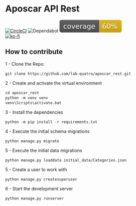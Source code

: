 # Aposcar API Rest

[![CircleCI](https://circleci.com/gh/lab-quatro/aposcar_rest.svg?style=svg)](https://app.circleci.com/pipelines/github/lab-quatro/aposcar_rest)
![Dependabot](https://badgen.net/dependabot/badge-gen/lab-quatro/aposcar_rest?icon=dependabot)
![Coverage](coverage.svg)
<br />
[![ko-fi](https://www.ko-fi.com/img/githubbutton_sm.svg)](https://ko-fi.com/I2I32TNLJ)

## How to contribute

1 - Clone the Repo:
```
git clone https://github.com/lab-quatro/aposcar_rest.git
```

2 - Create and activate the virtual environment

```
cd aposcar_rest
python -m venv venv
venv\Scripts\activate.bat
```

3 - Install the dependencies
```
python -m pip install -r requirements.txt
```

4 - Execute the initial schema migrations
```
python manage.py migrate
```

5 - Execute the initial data migrations
```
python manage.py loaddata initial_data/Categories.json
```

5 - Create a user to work with
```
python manage.py createsuperuser
```

6 - Start the development server
```
python manage.py runserver
```
